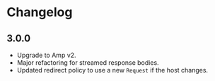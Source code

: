 # Changelog

## 3.0.0
 - Upgrade to Amp v2.
 - Major refactoring for streamed response bodies.
 - Updated redirect policy to use a new `Request` if the host changes.
